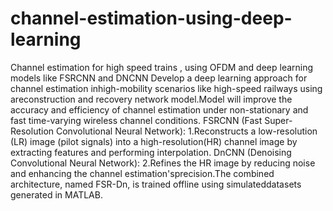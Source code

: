 # channel-estimation-using-deep-learning
Channel estimation for high speed trains , using OFDM and deep learning models like FSRCNN and DNCNN
Develop a deep learning approach for channel estimation inhigh-mobility scenarios like high-speed railways using areconstruction and recovery network model.Model will improve the accuracy and efficiency of channel estimation under non-stationary and fast time-varying wireless channel conditions.
FSRCNN (Fast Super-Resolution Convolutional Neural Network): 
1.Reconstructs a low-resolution (LR) image (pilot signals) into a high-resolution(HR) channel image by extracting features and performing interpolation.
DnCNN (Denoising Convolutional Neural Network): 
2.Refines the HR image by reducing noise and enhancing the channel estimation'sprecision.The combined architecture, named FSR-Dn, is trained offline using simulateddatasets generated in MATLAB.
